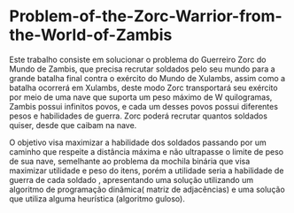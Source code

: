# Problem-of-the-Zorc-Warrior-from-the-World-of-Zambis

Este trabalho consiste em solucionar o problema do Guerreiro Zorc do Mundo de
Zambis, que precisa recrutar soldados pelo seu mundo para a grande batalha final contra o
exército do Mundo de Xulambs, assim como a batalha ocorrerá em Xulambs, deste modo
Zorc transportará seu exército por meio de uma nave que suporta um peso máximo de W
quilogramas, Zambis possui infinitos povos, e cada um desses povos possui diferentes
pesos e habilidades de guerra. Zorc poderá recrutar quantos soldados quiser, desde que
caibam na nave.

O objetivo visa maximizar a habilidade dos soldados passando por um caminho que
respeite a distância máxima e não ultrapasse o limite de peso de sua nave, semelhante ao
problema da mochila binária que visa maximizar utilidade e peso do itens, porém a utilidade
seria a habilidade de guerra de cada soldado , apresentando uma solução utilizando um
algoritmo de programação dinâmica( matriz de adjacências) e uma solução que utiliza alguma heurística
(algoritmo guloso).
